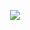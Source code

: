   <p align="center">
    <img src="https://discord.c99.nl/widget/theme-4/449038946257862657.png">
</p>
